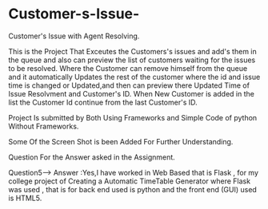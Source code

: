 # Customer-s-Issue-
Customer's Issue with Agent Resolving.

This is the Project That Exceutes the Customers's issues and add's them in the queue and  also can preview the list of customers waiting for the issues to be resolved.
Where the Customer can remove himself from the queue and it automatically Updates the rest of the customer where the id and issue time is changed or Updated,and then can preview there Updated Time of Issue Resolvment and Customer's ID.
When New Customer is added  in the list the Customer Id continue from the last Customer's ID.


Project Is submitted by Both Using Frameworks and Simple Code of python Without Frameworks.

Some Of the Screen Shot is been Added For Further Understanding.


Question For the Answer asked in the Assignment.

Question5--> Answer :Yes,I have worked in Web Based that is Flask , for my college project of Creating a Automatic TimeTable Generator where Flask was used  , that is for back end used is python and the front end (GUI) used  is HTML5.

